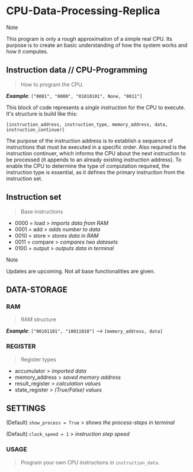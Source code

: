 # CPU-Data-Processing-Replica
> [!NOTE]
> This program is only a rough approximation of a simple real CPU. Its purpose is to create an basic understanding of how the system works and how it computes.
## Instruction data // CPU-Programming
> How to program the CPU.

_**Example**_: `["0001", "0000", "01010101", None, "0011"]`

This block of code represents a _single instruction_ for the CPU to execute. It's structure is build like this: 

`[instruction_address, instruction_type, memory_address, data, instruction_continuer]`

The purpose of the instruction address is to establish a sequence of instructions that must be executed in a specific order. Also required is the instruction continuer, which informs the CPU about the next instruction to be processed (it appends to an already existing instruction address). To enable the CPU to determine the type of computation required, the instruction type is essential, as it defines the primary instruction from the instruction set.

## Instruction set 
> Base instructions

* 0000 = load  >  _imports data from RAM_
* 0001 = add  >  _adds number to data_
* 0010 = store  > _stores data in RAM_
* 0011 = compare  >  _compares two datasets_
* 0100 = output  >  _outputs data in terminal_

> [!NOTE]
> Updates are upcoming. Not all base functionalities are given.

## DATA-STORAGE
### RAM
> RAM structure

_**Example**_: `["00101101", "10011010"]` --> `[memory_address, data]`
### REGISTER
> Register types

* accumulator > _imported data_
* memory_address > _saved memory address_
* result_register > _calculation values_
* state_register > _(True/False) values_

## SETTINGS
(Default) `show_process = True` >  _shows the process-steps in terminal_

(Default) `clock_speed = 1` >  _instruction step speed_
### USAGE
> Program your own CPU instructions in `instruction_data`.
